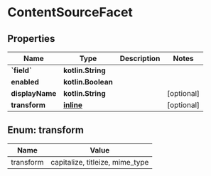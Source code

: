 
# ContentSourceFacet

## Properties
Name | Type | Description | Notes
------------ | ------------- | ------------- | -------------
**&#x60;field&#x60;** | **kotlin.String** |  | 
**enabled** | **kotlin.Boolean** |  | 
**displayName** | **kotlin.String** |  |  [optional]
**transform** | [**inline**](#TransformEnum) |  |  [optional]


<a name="TransformEnum"></a>
## Enum: transform
Name | Value
---- | -----
transform | capitalize, titleize, mime_type




